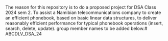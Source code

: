 The reason for this repository is to do a proposed project for DSA Class 2024 sem 2.
To assist a Namibian telecommunications company to create an efficient phonebook,
based on basic linear data structures, to deliver reasonably efficient performance for typical phonebook operations (insert,
search, delete, update). 
group member names to be added below.# ABCDLV_DSA_24

